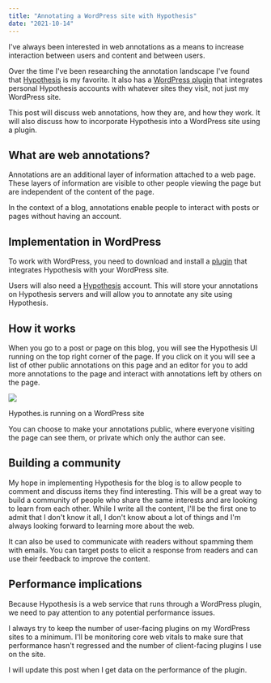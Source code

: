 ```yaml
---
title: "Annotating a WordPress site with Hypothesis"
date: "2021-10-14"
---
```


I've always been interested in web annotations as a means to increase interaction between users and content and between users.

Over the time I've been researching the annotation landscape I've found that [Hypothesis](https://hypothes.is) is my favorite. It also has a [WordPress plugin](https://wordpress.org/plugins/hypothesis/) that integrates personal Hypothesis accounts with whatever sites they visit, not just my WordPress site.

This post will discuss web annotations, how they are, and how they work. It will also discuss how to incorporate Hypothesis into a WordPress site using a plugin.

## What are web annotations?

Annotations are an additional layer of information attached to a web page. These layers of information are visible to other people viewing the page but are independent of the content of the page.

In the context of a blog, annotations enable people to interact with posts or pages without having an account.

## Implementation in WordPress

To work with WordPress, you need to download and install a [plugin](https://wordpress.org/plugins/hypothesis/) that integrates Hypothesis with your WordPress site.

Users will also need a [Hypothesis](https://hypothes.is) account. This will store your annotations on Hypothesis servers and will allow you to annotate any site using Hypothesis.

## How it works

When you go to a post or page on this blog, you will see the Hypothesis UI running on the top right corner of the page. If you click on it you will see a list of other public annotations on this page and an editor for you to add more annotations to the page and interact with annotations left by others on the page.

![](https://publishing-project.rivendellweb.net/wp-content/uploads/2021/08/hypothesis-01.png)

Hypothes.is running on a WordPress site

You can choose to make your annotations public, where everyone visiting the page can see them, or private which only the author can see.

## Building a community

My hope in implementing Hypothesis for the blog is to allow people to comment and discuss items they find interesting. This will be a great way to build a community of people who share the same interests and are looking to learn from each other. While I write all the content, I'll be the first one to admit that I don't know it all, I don't know about a lot of things and I'm always looking forward to learning more about the web.

It can also be used to communicate with readers without spamming them with emails. You can target posts to elicit a response from readers and can use their feedback to improve the content.

## Performance implications

Because Hypothesis is a web service that runs through a WordPress plugin, we need to pay attention to any potential performance issues.

I always try to keep the number of user-facing plugins on my WordPress sites to a minimum. I'll be monitoring core web vitals to make sure that performance hasn't regressed and the number of client-facing plugins I use on the site.

I will update this post when I get data on the performance of the plugin.
